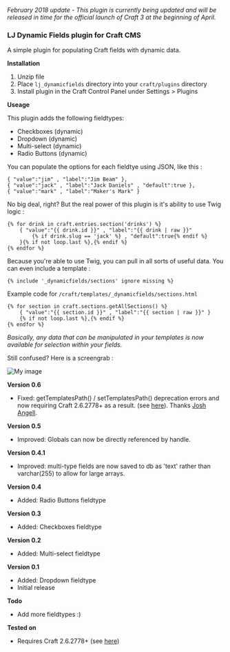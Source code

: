 _February 2018 update - This plugin is currently being updated and will be released in time for the official launch of Craft 3 at the beginning of April._

### LJ Dynamic Fields plugin for Craft CMS

A simple plugin for populating Craft fields with dynamic data.

**Installation**

1. Unzip file 
2. Place `lj_dynamicfields` directory into your `craft/plugins` directory
3. Install plugin in the Craft Control Panel under Settings > Plugins

**Useage**

This plugin adds the following fieldtypes:

+ Checkboxes (dynamic)
+ Dropdown (dynamic)
+ Multi-select (dynamic)
+ Radio Buttons (dynamic)

You can populate the options for each fieldtye using JSON, like this :

    { "value":"jim" , "label":"Jim Beam" },
    { "value":"jack" , "label":"Jack Daniels" , "default":true },
    { "value":"mark" , "label":"Maker's Mark" }
	
No big deal, right? But the real power of this plugin is it's ability to use Twig logic :

    {% for drink in craft.entries.section('drinks') %}
        { "value":"{{ drink.id }}" , "label":"{{ drink | raw }}"
            {% if drink.slug == 'jack' %} , "default":true{% endif %}
        }{% if not loop.last %},{% endif %}
    {% endfor %}
	
Because you're able to use Twig, you can pull in all sorts of useful data. You can even include a template :

    {% include '_dynamicfields/sections' ignore missing %}
	
Example code for `/craft/templates/_dynamicfields/sections.html`

	{% for section in craft.sections.getAllSections() %}
        { "value":"{{ section.id }}" , "label":"{{ section | raw }}" }
        {% if not loop.last %},{% endif %}
    {% endfor %}
	
*Basically, any data that can be manipulated in your templates is now available for selection within your fields.*

Still confused? Here is a screengrab :

![My image](https://raw.github.com/lewisjenkins/craft-lj-dynamicfields/master/screengrab.png)

**Version 0.6**

+ Fixed: getTemplatesPath() / setTemplatesPath() deprecation errors and now requiring Craft 2.6.2778+ as a result. (see [here](http://craftcms.stackexchange.com/questions/14375/how-do-i-fix-gettemplatespath-settemplatespath-deprecation-errors)). Thanks [Josh Angell](https://github.com/joshangell).

**Version 0.5**

+ Improved: Globals can now be directly referenced by handle.

**Version 0.4.1**

+ Improved: multi-type fields are now saved to db as 'text' rather than varchar(255) to allow for large arrays.

**Version 0.4**

+ Added: Radio Buttons fieldtype

**Version 0.3**

+ Added: Checkboxes fieldtype

**Version 0.2**

+ Added: Multi-select fieldtype

**Version 0.1**

+ Added: Dropdown fieldtype
+ Initial release

**Todo**

+ Add more fieldtypes :)

**Tested on**

+ Requires Craft 2.6.2778+ (see [here](http://craftcms.stackexchange.com/questions/14375/how-do-i-fix-gettemplatespath-settemplatespath-deprecation-errors))
